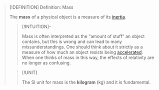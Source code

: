>[!DEFINITION] Definition: Mass
>
>The **mass** of a physical object is a measure of its [inertia](../Inertia.md).
>
>>[!INTUITION]-
>>
>>Mass is often interpreted as the "amount of stuff" an object contains, but this is wrong and can lead to many missunderstandings. One should think about it strictly as a measure of how much an object resists being [accelerated](../../Kinematics/Translation/Acceleration.md). When one thinks of mass in this way, the effects of relativity are no longer as confusing.
>>
>
>>[!UNIT]
>>
>>The SI unit for mass is the **kilogram** ($\mathrm{kg}$) and it is fundamental.
>>
>